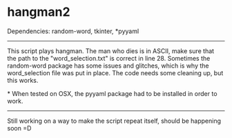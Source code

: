 # hangman2

Dependencies:
random-word, tkinter, *pyyaml


------
This script plays hangman. The man who dies is in ASCII, make sure that the path to the "word_selection.txt" is correct in line 28. Sometimes the random-word package has some issues and glitches, which is why the word_selection file was put in place. The code needs some cleaning up, but this works.


\* When tested on OSX, the pyyaml package had to be installed in order to work.

------
Still working on a way to make the script repeat itself, should be happening soon =D

